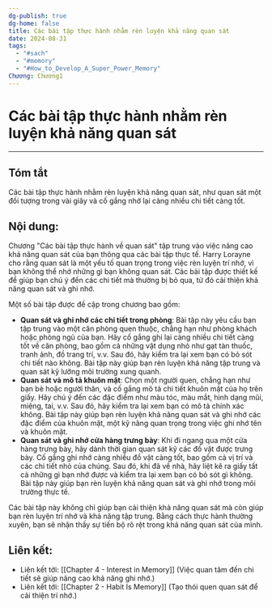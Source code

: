 ```yaml
---
dg-publish: true
dg-home: false
title: Các bài tập thực hành nhằm rèn luyện khả năng quan sát
date: 2024-08-31
tags:
  - "#sach"
  - "#memory"
  - "#How_to_Develop_A_Super_Power_Memory"
Chương: Chương1
---
```

# Các bài tập thực hành nhằm rèn luyện khả năng quan sát
---
## Tóm tắt
Các bài tập thực hành nhằm rèn luyện khả năng quan sát, như quan sát một đối tượng trong vài giây và cố gắng nhớ lại càng nhiều chi tiết càng tốt.
## Nội dung:
Chương "Các bài tập thực hành về quan sát" tập trung vào việc nâng cao khả năng quan sát của bạn thông qua các bài tập thực tế. Harry Lorayne cho rằng quan sát là một yếu tố quan trọng trong việc rèn luyện trí nhớ, vì bạn không thể nhớ những gì bạn không quan sát. Các bài tập được thiết kế để giúp bạn chú ý đến các chi tiết mà thường bị bỏ qua, từ đó cải thiện khả năng quan sát và ghi nhớ.

Một số bài tập được đề cập trong chương bao gồm:

- **Quan sát và ghi nhớ các chi tiết trong phòng**: Bài tập này yêu cầu bạn tập trung vào một căn phòng quen thuộc, chẳng hạn như phòng khách hoặc phòng ngủ của bạn. Hãy cố gắng ghi lại càng nhiều chi tiết càng tốt về căn phòng, bao gồm cả những vật dụng nhỏ như gạt tàn thuốc, tranh ảnh, đồ trang trí, v.v. Sau đó, hãy kiểm tra lại xem bạn có bỏ sót chi tiết nào không. Bài tập này giúp bạn rèn luyện khả năng tập trung và quan sát kỹ lưỡng môi trường xung quanh.
- **Quan sát và mô tả khuôn mặt**: Chọn một người quen, chẳng hạn như bạn bè hoặc người thân, và cố gắng mô tả chi tiết khuôn mặt của họ trên giấy. Hãy chú ý đến các đặc điểm như màu tóc, màu mắt, hình dạng mũi, miệng, tai, v.v. Sau đó, hãy kiểm tra lại xem bạn có mô tả chính xác không. Bài tập này giúp bạn rèn luyện khả năng quan sát và ghi nhớ các đặc điểm của khuôn mặt, một kỹ năng quan trọng trong việc ghi nhớ tên và khuôn mặt.
- **Quan sát và ghi nhớ cửa hàng trưng bày**: Khi đi ngang qua một cửa hàng trưng bày, hãy dành thời gian quan sát kỹ các đồ vật được trưng bày. Cố gắng ghi nhớ càng nhiều đồ vật càng tốt, bao gồm cả vị trí và các chi tiết nhỏ của chúng. Sau đó, khi đã về nhà, hãy liệt kê ra giấy tất cả những gì bạn nhớ được và kiểm tra lại xem bạn có bỏ sót gì không. Bài tập này giúp bạn rèn luyện khả năng quan sát và ghi nhớ trong môi trường thực tế.

Các bài tập này không chỉ giúp bạn cải thiện khả năng quan sát mà còn giúp bạn rèn luyện trí nhớ và khả năng tập trung. Bằng cách thực hành thường xuyên, bạn sẽ nhận thấy sự tiến bộ rõ rệt trong khả năng quan sát của mình.

## **Liên kết**:
- Liên kết tới: [[Chapter 4 - Interest in Memory]] (Việc quan tâm đến chi tiết sẽ giúp nâng cao khả năng ghi nhớ.)
- Liên kết tới: [[Chapter 2 - Habit Is Memory]] (Tạo thói quen quan sát để cải thiện trí nhớ.)